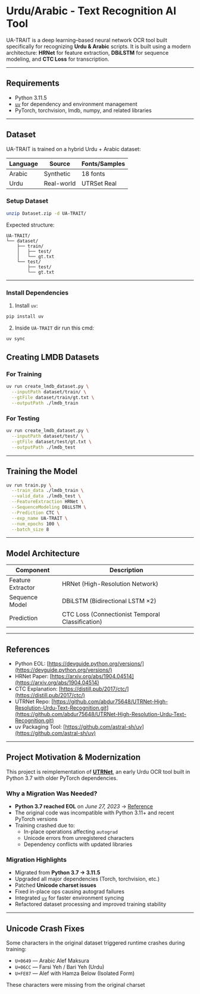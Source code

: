 # Urdu/Arabic - Text Recognition AI Tool

UA-TRAIT is a deep learning–based neural network OCR tool built specifically for recognizing **Urdu & Arabic** scripts. 
It is built using a modern architecture: **HRNet** for feature extraction, **DBiLSTM** for sequence modeling, and **CTC Loss** for transcription.

---

## Requirements

- Python 3.11.5
- [`uv`](https://github.com/astral-sh/uv) for dependency and environment management
- PyTorch, torchvision, lmdb, numpy, and related libraries

---

## Dataset

UA-TRAIT is trained on a hybrid Urdu + Arabic dataset:

| Language | Source     | Fonts/Samples |
|----------|------------|---------------|
| Arabic   | Synthetic  | 18 fonts      |
| Urdu     | Real-world | UTRSet Real   |

### Setup Dataset

```bash
unzip Dataset.zip -d UA-TRAIT/
````

Expected structure:

```
UA-TRAIT/
└── dataset/
    ├── train/
    │   ├── test/
    │   └── gt.txt
    └── test/
        ├── test/
        └── gt.txt
```

---
### Install Dependencies

1.  Install `uv`:
```bash
pip install uv
```
2. Inside `UA-TRAIT` dir run this cmd:

```bash
uv sync
```
## Creating LMDB Datasets

### For Training

```bash
uv run create_lmdb_dataset.py \
  --inputPath dataset/train/ \
  --gtFile dataset/train/gt.txt \
  --outputPath ./lmdb_train
```

### For Testing

```bash
uv run create_lmdb_dataset.py \
  --inputPath dataset/test/ \
  --gtFile dataset/test/gt.txt \
  --outputPath ./lmdb_test
```

---

## Training the Model

```bash
uv run train.py \
  --train_data ./lmdb_train \
  --valid_data ./lmdb_test \
  --FeatureExtraction HRNet \
  --SequenceModeling DBiLSTM \
  --Prediction CTC \
  --exp_name UA-TRAIT \
  --num_epochs 100 \
  --batch_size 8
```

---

## Model Architecture

| Component         | Description                                      |
| ----------------- | ------------------------------------------------ |
| Feature Extractor | HRNet (High-Resolution Network)                  |
| Sequence Model    | DBiLSTM (Bidirectional LSTM ×2)                  |
| Prediction        | CTC Loss (Connectionist Temporal Classification) |

---


## References

* Python EOL: [https://devguide.python.org/versions/](https://devguide.python.org/versions/)
* HRNet Paper: [https://arxiv.org/abs/1904.04514](https://arxiv.org/abs/1904.04514)
* CTC Explanation: [https://distill.pub/2017/ctc/](https://distill.pub/2017/ctc/)
* UTRNet Repo: [https://github.com/abdur75648/UTRNet-High-Resolution-Urdu-Text-Recognition.git](https://github.com/abdur75648/UTRNet-High-Resolution-Urdu-Text-Recognition.git)
* uv Packaging Tool: [https://github.com/astral-sh/uv](https://github.com/astral-sh/uv)

---

## Project Motivation & Modernization

This project is reimplementation of [**UTRNet**](https://github.com/abdur75648/UTRNet-High-Resolution-Urdu-Text-Recognition.git), an early Urdu OCR tool built in Python 3.7 with older PyTorch dependencies.

### Why a Migration Was Needed?

- **Python 3.7 reached EOL** on *June 27, 2023* → [Reference](https://devguide.python.org/versions/)
- The original code was incompatible with Python 3.11+ and recent PyTorch versions
- Training crashed due to:
  - In-place operations affecting `autograd`
  - Unicode errors from unregistered characters
  - Dependency conflicts with updated libraries

### Migration Highlights

- Migrated from **Python 3.7 → 3.11.5**
- Upgraded all major dependencies (Torch, torchvision, etc.)
- Patched **Unicode charset issues**
- Fixed in-place ops causing autograd failures
- Integrated [`uv`](https://github.com/astral-sh/uv) for faster environment syncing
- Refactored dataset processing and improved training stability

---

## Unicode Crash Fixes

Some characters in the original dataset triggered runtime crashes during training:

- `U+0649` — Arabic Alef Maksura
- `U+06CC` — Farsi Yeh / Bari Yeh (Urdu)
- `U+FE87` — Alef with Hamza Below (Isolated Form)

These characters were missing from the original charset
